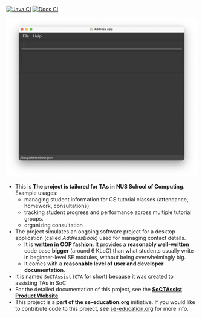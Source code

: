 [![Java CI](https://github.com/AY2526S1-CS2103T-W11-1/tp/actions/workflows/gradle.yml/badge.svg)](https://github.com/AY2526S1-CS2103T-W11-1/tp/actions/workflows/gradle.yml)
[![Docs CI](https://github.com/AY2526S1-CS2103T-W11-1/tp/actions/workflows/docs.yml/badge.svg)](https://github.com/AY2526S1-CS2103T-W11-1/tp/actions/workflows/docs.yml)

![Ui](docs/images/Ui.png)

* This is **The project is tailored for TAs in NUS School of Computing**.<br>
  Example usages:
  * managing student information for CS tutorial classes (attendance, homework, consultations)
  * tracking student progress and performance across multiple tutorial groups.
  * organizing consultation
* The project simulates an ongoing software project for a desktop application (called _AddressBook_) used for managing contact details.
  * It is **written in OOP fashion**. It provides a **reasonably well-written** code base **bigger** (around 6 KLoC) than what students usually write in beginner-level SE modules, without being overwhelmingly big.
  * It comes with a **reasonable level of user and developer documentation**.
* It is named `SoCTAssist` (`CTA` for short) because it was created to assisting TAs in SoC
* For the detailed documentation of this project, see the **[SoCTAssist Product Website](https://ay2526s1-cs2103t-w11-1.github.io/tp/UserGuide.html)**.
* This project is a **part of the se-education.org** initiative. If you would like to contribute code to this project, see [se-education.org](https://se-education.org/#contributing-to-se-edu) for more info.
